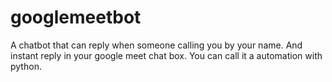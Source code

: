 # googlemeetbot
A chatbot that can reply when someone calling you by your name. And instant reply in your google meet chat box. You can call it a automation with python.
